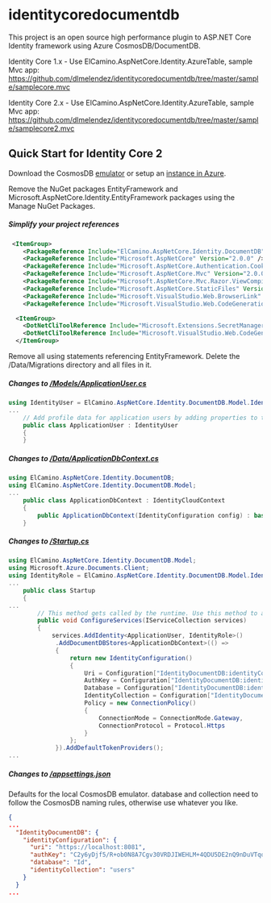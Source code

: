 # identitycoredocumentdb

This project is an open source high performance plugin to ASP.NET Core Identity framework using Azure CosmosDB/DocumentDB. 

Identity Core 1.x - Use ElCamino.AspNetCore.Identity.AzureTable, sample Mvc app: https://github.com/dlmelendez/identitycoredocumentdb/tree/master/sample/samplecore.mvc

Identity Core 2.x - Use ElCamino.AspNetCore.Identity.AzureTable, sample Mvc app: https://github.com/dlmelendez/identitycoredocumentdb/tree/master/sample/samplecore2.mvc

## Quick Start for Identity Core 2

Download the CosmosDB [emulator](https://docs.microsoft.com/en-us/azure/cosmos-db/local-emulator) or setup an [instance in Azure](https://docs.microsoft.com/en-us/azure/cosmos-db/create-documentdb-dotnet).

Remove the NuGet packages EntityFramework and Microsoft.AspNetCore.Identity.EntityFramework packages using the Manage NuGet Packages.

##### Simplify your project references
```xml
 <ItemGroup>
    <PackageReference Include="ElCamino.AspNetCore.Identity.DocumentDB" Version="2.0.0" />
    <PackageReference Include="Microsoft.AspNetCore" Version="2.0.0" />
    <PackageReference Include="Microsoft.AspNetCore.Authentication.Cookies" Version="2.0.0" />
    <PackageReference Include="Microsoft.AspNetCore.Mvc" Version="2.0.0" />
    <PackageReference Include="Microsoft.AspNetCore.Mvc.Razor.ViewCompilation" Version="2.0.0" PrivateAssets="All" />
    <PackageReference Include="Microsoft.AspNetCore.StaticFiles" Version="2.0.0" />
    <PackageReference Include="Microsoft.VisualStudio.Web.BrowserLink" Version="2.0.0" />
    <PackageReference Include="Microsoft.VisualStudio.Web.CodeGeneration.Design" Version="2.0.0" PrivateAssets="All" />  </ItemGroup>

  <ItemGroup>
    <DotNetCliToolReference Include="Microsoft.Extensions.SecretManager.Tools" Version="2.0.0" />
    <DotNetCliToolReference Include="Microsoft.VisualStudio.Web.CodeGeneration.Tools" Version="2.0.0" />
  </ItemGroup> 
```

Remove all using statements referencing EntityFramework.
Delete the /Data/Migrations directory and all files in it.

##### Changes to [/Models/ApplicationUser.cs](https://github.com/dlmelendez/identitycoredocumentdb/blob/master/sample/samplecore2.mvc/Models/ApplicationUser.cs)
```C#
using IdentityUser = ElCamino.AspNetCore.Identity.DocumentDB.Model.IdentityUser;
...
    // Add profile data for application users by adding properties to the ApplicationUser class
    public class ApplicationUser : IdentityUser
    {
    }
```
##### Changes to [/Data/ApplicationDbContext.cs](https://github.com/dlmelendez/identitycoredocumentdb/blob/master/sample/samplecore2.mvc/Data/ApplicationDbContext.cs)
```C#
using ElCamino.AspNetCore.Identity.DocumentDB;
using ElCamino.AspNetCore.Identity.DocumentDB.Model;
...
    public class ApplicationDbContext : IdentityCloudContext
    {
        public ApplicationDbContext(IdentityConfiguration config) : base(config) { }
    }
```
##### Changes to [/Startup.cs](https://github.com/dlmelendez/identitycoredocumentdb/blob/master/sample/samplecore2.mvc/Startup.cs)
```c#
using ElCamino.AspNetCore.Identity.DocumentDB.Model;
using Microsoft.Azure.Documents.Client;
using IdentityRole = ElCamino.AspNetCore.Identity.DocumentDB.Model.IdentityRole;
...
    public class Startup
    {
...
        // This method gets called by the runtime. Use this method to add services to the container.
        public void ConfigureServices(IServiceCollection services)
        {
            services.AddIdentity<ApplicationUser, IdentityRole>()
             .AddDocumentDBStores<ApplicationDbContext>(() =>
             {
                 return new IdentityConfiguration()
                 {
                     Uri = Configuration["IdentityDocumentDB:identityConfiguration:uri"],
                     AuthKey = Configuration["IdentityDocumentDB:identityConfiguration:authKey"],
                     Database = Configuration["IdentityDocumentDB:identityConfiguration:database"],
                     IdentityCollection = Configuration["IdentityDocumentDB:identityConfiguration:identityCollection"],
                     Policy = new ConnectionPolicy()
                     {
                         ConnectionMode = ConnectionMode.Gateway,
                         ConnectionProtocol = Protocol.Https
                     }
                 };
             }).AddDefaultTokenProviders();
...
```
##### Changes to [/appsettings.json](https://github.com/dlmelendez/identitycoredocumentdb/blob/master/sample/samplecore2.mvc/appsettings.json)
Defaults for the local CosmosDB emulator. database and collection need to follow the CosmosDB naming rules, otherwise use whatever you like.
```json
{
...
  "IdentityDocumentDB": {
    "identityConfiguration": {
      "uri": "https://localhost:8081",
      "authKey": "C2y6yDjf5/R+ob0N8A7Cgv30VRDJIWEHLM+4QDU5DE2nQ9nDuVTqobD4b8mGGyPMbIZnqyMsEcaGQy67XIw/Jw==",
      "database": "Id",
      "identityCollection": "users"
    }
  }
...
```